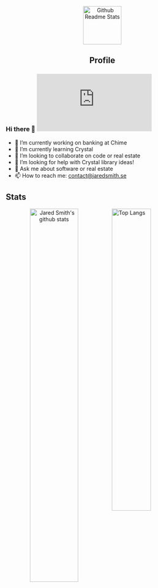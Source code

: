 <p align="center">
 <img width="100px" src="https://res.cloudinary.com/anuraghazra/image/upload/v1594908242/logo_ccswme.svg" align="center" alt="Github Readme Stats" />
 <h2 align="center">Profile</h2>
</p>

### Hi there 👋 ![image title](https://matomo.netstitch.se/matomo.php?idsite=3&amp;rec=1&amp;action_name=Profile)

- 🔭 I’m currently working on banking at Chime
- 🌱 I’m currently learning Crystal
- 👯 I’m looking to collaborate on code or real estate
- 🤔 I’m looking for help with Crystal library ideas!
- 💬 Ask me about software or real estate
- 📫 How to reach me: contact@jaredsmith.se

## Stats
<p align="center">
  <img 
    alt="Jared Smith's github stats" 
    src="https://github-readme-stats.vercel.app/api?username=jaredsmithse&count_private=true&show_icons=true" 
    align="left" 
    width="50%"
  />

  <img 
    alt="Top Langs" 
    src="https://github-readme-stats.vercel.app/api/top-langs/?username=jaredsmithse&layout=compact" 
    align="right" 
    width="45%"
   />
</p>
